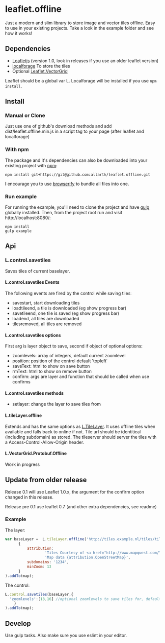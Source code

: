 leaflet.offline
===============

Just a modern and slim library to store image and vector tiles offline.
Easy to use in your existing projects. Take a look in the example folder and see how it works!


## Dependencies

* [Leafletjs](http://leafletjs.com/) (version 1.0, look in releases if you use an older leaflet version)
* [localforage](https://github.com/localForage/localForage) To store the tiles
* Optional [Leaflet.VectorGrid](https://github.com/Leaflet/Leaflet.VectorGrid)

Leaflet should be a global var L. Localforage will be installed if you use `npm install`.

## Install

### Manual or Clone

Just use one of github's download methods and add dist/leaflet.offline.min.js in a script tag to your page (after leaflet and localforage)

### With npm

The package and it's dependencies can also be downloaded into
your existing project with [npm](http://npmjs.com):

```
npm install git+https://git@github.com:allartk/leaflet.offline.git
```

I encourage you to use [browserify](http://browserify.org/)
to bundle all files into one.


### Run example

For running the example, you'll need to clone the project and have [gulp](http://www.gulpjs.com) globally installed.
Then, from the project root run and visit http://localhost:8080/:

```
npm install
gulp example
```

## Api

### L.control.savetiles

Saves tiles of current baselayer.

#### L.control.savetiles Events

The following events are fired by the control while saving tiles:

* savestart, start downloading tiles
* loadtileend, a tile is downloaded (eg show progress bar)
* savetileend, one tile is saved  (eg show progress bar)
* loadend, all tiles are downloaded
* tilesremoved, all tiles are removed

#### L.control.savetiles options

First arg is layer object to save, second if object of optional options:

* zoomlevels: array of integers, default current zoomlevel
* position: position of the control default 'topleft'
* saveText: html to show on save button
* rmText: html to show on remove button
* confirm: args are layer and function that should be called when use confirms

#### L.control.savetiles methods

* setlayer: change the layer to save tiles from

#### L.tileLayer.offline

Extends and has the same options as [L.TileLayer](http://leafletjs.com/reference-1.0.0.html#tilelayer).
It uses offline tiles when available and falls back to online if not. Tile url should be identitical (including subdomain)
as stored. The tileserver should server the tiles with a Access-Control-Allow-Origin header.

#### L.VectorGrid.Protobuf.Offline

Work in progress

## Update from older release

Release 0.1 will use Leaflet 1.0.x, the argument for the confirm option changed in this release.

Release pre 0.1 use leaflet 0.7 (and other extra dependencies, see readme)

### Example

The layer:

```javascript
var baseLayer =  L.tileLayer.offline('http://tiles.example.nl/tiles/tiles.py/mq_proxy/{z}/{x}/{y}.jpg',
      {
          attribution:
                  'Tiles Courtesy of <a href="http://www.mapquest.com/">MapQuest</a> &mdash; ' +
                  'Map data {attribution.OpenStreetMap}',
          subdomains: '1234',
          minZoom: 13
      }
).addTo(map);
```

The control:
```javascript
L.control.savetiles(baseLayer,{
  'zoomlevels':[13,16] //optional zoomlevels to save tiles for, default current zoomlevel
    }
).addTo(map);
```

## Develop

Use gulp tasks. Also make sure you use eslint in your editor.
